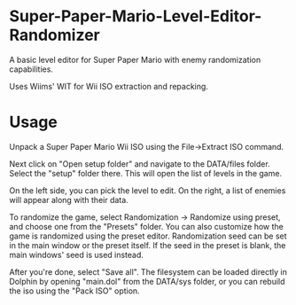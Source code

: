 # Super-Paper-Mario-Level-Editor-Randomizer

A basic level editor for Super Paper Mario with enemy randomization capabilities.

Uses Wiims' WIT for Wii ISO extraction and repacking.

# Usage

Unpack a Super Paper Mario Wii ISO using the File->Extract ISO command.

Next click on "Open setup folder" and navigate to the DATA/files folder. Select the "setup" folder there.
This will open the list of levels in the game.

On the left side, you can pick the level to edit. On the right, a list of enemies will appear along with their data.


To randomize the game, select Randomization -> Randomize using preset, and choose one from the "Presets" folder.
You can also customize how the game is randomized using the preset editor.
Randomization seed can be set in the main window or the preset itself. If the seed in the preset is blank, the main windows' seed is used instead.

After you're done, select "Save all". The filesystem can be loaded directly in Dolphin by opening "main.dol" from the DATA/sys folder,
or you can rebuild the iso using the "Pack ISO" option.
